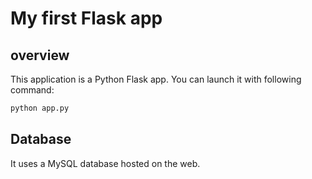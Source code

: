 # My first Flask app

## overview

This application is a Python Flask app. You can launch it with following command:

```bash
python app.py
```

## Database

It uses a MySQL database hosted on the web.
